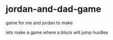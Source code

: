 # jordan-and-dad-game
game for me and jordan to make

lets make a game where a block will jump hurdles
